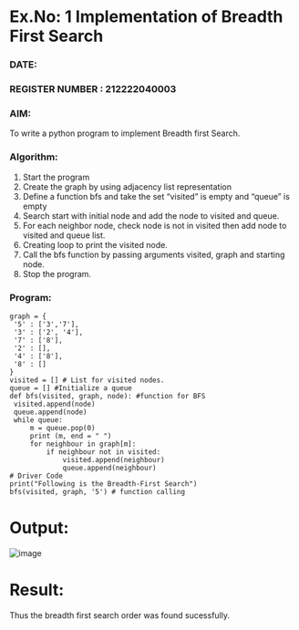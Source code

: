 # Ex.No: 1  Implementation of Breadth First Search 
### DATE:                                                                            
### REGISTER NUMBER : 212222040003
### AIM: 
To write a python program to implement Breadth first Search. 
### Algorithm:
1. Start the program
2. Create the graph by using adjacency list representation
3. Define a function bfs and take the set “visited” is empty and “queue” is empty
4. Search start with initial node and add the node to visited and queue.
5. For each neighbor node, check node is not in visited then add node to visited and queue list.
6.  Creating loop to print the visited node.
7.   Call the bfs function by passing arguments visited, graph and starting node.
8.   Stop the program.
### Program:
```
graph = {
 '5' : ['3','7'],
 '3' : ['2', '4'],
 '7' : ['8'],
 '2' : [],
 '4' : ['8'],
 '8' : []
}
visited = [] # List for visited nodes.
queue = [] #Initialize a queue
def bfs(visited, graph, node): #function for BFS
 visited.append(node)
 queue.append(node)
 while queue: 
     m = queue.pop(0)
     print (m, end = " ")
     for neighbour in graph[m]:
         if neighbour not in visited:
             visited.append(neighbour)
             queue.append(neighbour)
# Driver Code
print("Following is the Breadth-First Search")
bfs(visited, graph, '5') # function calling
```
# Output:
![image](https://github.com/AGALYARAMESHKUMAR/AI_Lab_2023-24/assets/119394395/54b36708-e747-49e6-9a4b-c1243901e9b3)


# Result:
Thus the breadth first search order was found sucessfully.








